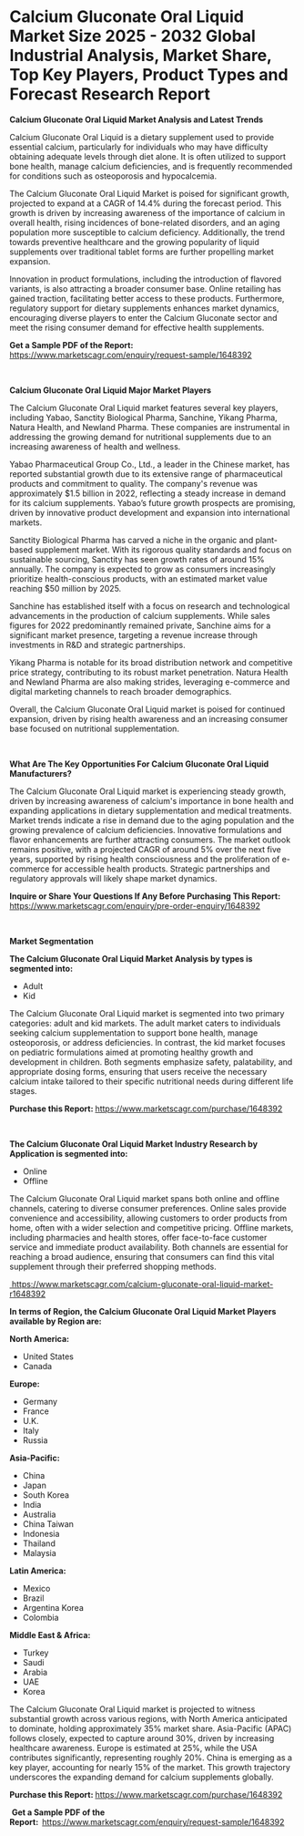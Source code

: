 <p><h1>Calcium Gluconate Oral Liquid Market Size 2025 - 2032 Global Industrial Analysis, Market Share, Top Key Players, Product Types and Forecast Research Report</h1></p><p><strong>Calcium Gluconate Oral Liquid Market Analysis and Latest Trends</strong></p>
<p><p>Calcium Gluconate Oral Liquid is a dietary supplement used to provide essential calcium, particularly for individuals who may have difficulty obtaining adequate levels through diet alone. It is often utilized to support bone health, manage calcium deficiencies, and is frequently recommended for conditions such as osteoporosis and hypocalcemia.</p><p>The Calcium Gluconate Oral Liquid Market is poised for significant growth, projected to expand at a CAGR of 14.4% during the forecast period. This growth is driven by increasing awareness of the importance of calcium in overall health, rising incidences of bone-related disorders, and an aging population more susceptible to calcium deficiency. Additionally, the trend towards preventive healthcare and the growing popularity of liquid supplements over traditional tablet forms are further propelling market expansion.</p><p>Innovation in product formulations, including the introduction of flavored variants, is also attracting a broader consumer base. Online retailing has gained traction, facilitating better access to these products. Furthermore, regulatory support for dietary supplements enhances market dynamics, encouraging diverse players to enter the Calcium Gluconate sector and meet the rising consumer demand for effective health supplements.</p></p>
<p><strong>Get a Sample PDF of the Report:&nbsp;</strong> <a href="https://www.marketscagr.com/enquiry/request-sample/1648392?utm_campaign=2515&utm_medium=2&utm_source=Github&utm_content=ia&utm_term=19042025&utm_id=calcium-gluconate-oral-liquid">https://www.marketscagr.com/enquiry/request-sample/1648392</a></p>
<p>&nbsp;</p>
<p><strong>Calcium Gluconate Oral Liquid Major Market Players</strong></p>
<p><p>The Calcium Gluconate Oral Liquid market features several key players, including Yabao, Sanctity Biological Pharma, Sanchine, Yikang Pharma, Natura Health, and Newland Pharma. These companies are instrumental in addressing the growing demand for nutritional supplements due to an increasing awareness of health and wellness.</p><p>Yabao Pharmaceutical Group Co., Ltd., a leader in the Chinese market, has reported substantial growth due to its extensive range of pharmaceutical products and commitment to quality. The company's revenue was approximately $1.5 billion in 2022, reflecting a steady increase in demand for its calcium supplements. Yabao’s future growth prospects are promising, driven by innovative product development and expansion into international markets.</p><p>Sanctity Biological Pharma has carved a niche in the organic and plant-based supplement market. With its rigorous quality standards and focus on sustainable sourcing, Sanctity has seen growth rates of around 15% annually. The company is expected to grow as consumers increasingly prioritize health-conscious products, with an estimated market value reaching $50 million by 2025.</p><p>Sanchine has established itself with a focus on research and technological advancements in the production of calcium supplements. While sales figures for 2022 predominantly remained private, Sanchine aims for a significant market presence, targeting a revenue increase through investments in R&D and strategic partnerships.</p><p>Yikang Pharma is notable for its broad distribution network and competitive price strategy, contributing to its robust market penetration. Natura Health and Newland Pharma are also making strides, leveraging e-commerce and digital marketing channels to reach broader demographics.</p><p>Overall, the Calcium Gluconate Oral Liquid market is poised for continued expansion, driven by rising health awareness and an increasing consumer base focused on nutritional supplementation.</p></p>
<p>&nbsp;</p>
<p><strong>What Are The Key Opportunities For Calcium Gluconate Oral Liquid Manufacturers?</strong></p>
<p><p>The Calcium Gluconate Oral Liquid market is experiencing steady growth, driven by increasing awareness of calcium's importance in bone health and expanding applications in dietary supplementation and medical treatments. Market trends indicate a rise in demand due to the aging population and the growing prevalence of calcium deficiencies. Innovative formulations and flavor enhancements are further attracting consumers. The market outlook remains positive, with a projected CAGR of around 5% over the next five years, supported by rising health consciousness and the proliferation of e-commerce for accessible health products. Strategic partnerships and regulatory approvals will likely shape market dynamics.</p></p>
<p><strong>Inquire or Share Your Questions If Any Before Purchasing This Report:</strong> <a href="https://www.marketscagr.com/enquiry/pre-order-enquiry/1648392?utm_campaign=2515&utm_medium=2&utm_source=Github&utm_content=ia&utm_term=19042025&utm_id=calcium-gluconate-oral-liquid">https://www.marketscagr.com/enquiry/pre-order-enquiry/1648392</a></p>
<p>&nbsp;</p>
<p><strong>Market Segmentation</strong></p>
<p><strong>The Calcium Gluconate Oral Liquid Market Analysis by types is segmented into:</strong></p>
<p><ul><li>Adult</li><li>Kid</li></ul></p>
<p><p>The Calcium Gluconate Oral Liquid market is segmented into two primary categories: adult and kid markets. The adult market caters to individuals seeking calcium supplementation to support bone health, manage osteoporosis, or address deficiencies. In contrast, the kid market focuses on pediatric formulations aimed at promoting healthy growth and development in children. Both segments emphasize safety, palatability, and appropriate dosing forms, ensuring that users receive the necessary calcium intake tailored to their specific nutritional needs during different life stages.</p></p>
<p><strong>Purchase this Report:&nbsp;</strong><a href="https://www.marketscagr.com/purchase/1648392?utm_campaign=2515&utm_medium=2&utm_source=Github&utm_content=ia&utm_term=19042025&utm_id=calcium-gluconate-oral-liquid">https://www.marketscagr.com/purchase/1648392</a></p>
<p>&nbsp;</p>
<p><strong>The Calcium Gluconate Oral Liquid Market Industry Research by Application is segmented into:</strong></p>
<p><ul><li>Online</li><li>Offline</li></ul></p>
<p><p>The Calcium Gluconate Oral Liquid market spans both online and offline channels, catering to diverse consumer preferences. Online sales provide convenience and accessibility, allowing customers to order products from home, often with a wider selection and competitive pricing. Offline markets, including pharmacies and health stores, offer face-to-face customer service and immediate product availability. Both channels are essential for reaching a broad audience, ensuring that consumers can find this vital supplement through their preferred shopping methods.</p></p>
<p><a href="https://www.marketscagr.com/calcium-gluconate-oral-liquid-market-r1648392?utm_campaign=2515&utm_medium=2&utm_source=Github&utm_content=ia&utm_term=19042025&utm_id=calcium-gluconate-oral-liquid">&nbsp;https://www.marketscagr.com/calcium-gluconate-oral-liquid-market-r1648392</a></p>
<p><strong>In terms of Region, the Calcium Gluconate Oral Liquid Market Players available by Region are:</strong></p>
<p>
    <p> <strong> North America: </strong>
        <ul>
            <li>United States</li>
            <li>Canada</li>
        </ul>
        </p> 
    <p> <strong> Europe: </strong>
        <ul>
            <li>Germany</li>
            <li>France</li>
            <li>U.K.</li>
            <li>Italy</li>
            <li>Russia</li>
        </ul>
        </p> 
    <p> <strong> Asia-Pacific: </strong>
        <ul>
            <li>China</li>
            <li>Japan</li>
            <li>South Korea</li>
            <li>India</li>
            <li>Australia</li>
            <li>China Taiwan</li>
            <li>Indonesia</li>
            <li>Thailand</li>
            <li>Malaysia</li>
        </ul>
        </p> 
    <p> <strong> Latin America: </strong>
        <ul>
            <li>Mexico</li>
            <li>Brazil</li>
            <li>Argentina Korea</li>
            <li>Colombia</li>
        </ul>
        </p> 
    <p> <strong> Middle East & Africa: </strong>
        <ul>
            <li>Turkey</li>
            <li>Saudi</li>
            <li>Arabia</li>
            <li>UAE</li>
            <li>Korea</li>
        </ul>
    </p>
    </p>
<p><p>The Calcium Gluconate Oral Liquid market is projected to witness substantial growth across various regions, with North America anticipated to dominate, holding approximately 35% market share. Asia-Pacific (APAC) follows closely, expected to capture around 30%, driven by increasing healthcare awareness. Europe is estimated at 25%, while the USA contributes significantly, representing roughly 20%. China is emerging as a key player, accounting for nearly 15% of the market. This growth trajectory underscores the expanding demand for calcium supplements globally.</p></p>
<p><strong>Purchase this Report: </strong><a href="https://www.marketscagr.com/purchase/1648392?utm_campaign=2515&utm_medium=2&utm_source=Github&utm_content=ia&utm_term=19042025&utm_id=calcium-gluconate-oral-liquid">https://www.marketscagr.com/purchase/1648392</a></p>
<p>&nbsp;<strong>Get a Sample PDF of the Report:&nbsp;&nbsp;</strong><a href="https://www.marketscagr.com/enquiry/request-sample/1648392?utm_campaign=2515&utm_medium=2&utm_source=Github&utm_content=ia&utm_term=19042025&utm_id=calcium-gluconate-oral-liquid">https://www.marketscagr.com/enquiry/request-sample/1648392</a></p>
<p><strong></strong></p>
<p><p></p><p></p><p></p></p>